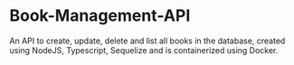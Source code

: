 # Book-Management-API
An API to create, update, delete and list all books in the database,  created using NodeJS, Typescript, Sequelize and is containerized using Docker.
